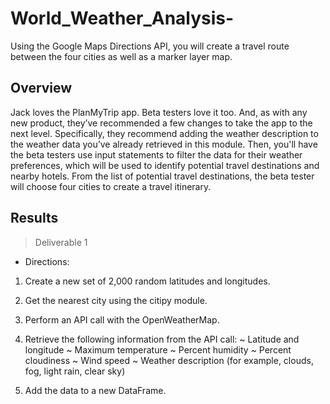 # World_Weather_Analysis-

Using the Google Maps Directions API, you will create a travel route between the four cities as well as a marker layer map.

## Overview

Jack loves the PlanMyTrip app. Beta testers love it too. And, as with any new product, they’ve recommended a few changes to take the app to the next level. Specifically, they recommend adding the weather description to the weather data you’ve already retrieved in this module. Then, you'll have the beta testers use input statements to filter the data for their weather preferences, which will be used to identify potential travel destinations and nearby hotels. From the list of potential travel destinations, the beta tester will choose four cities to create a travel itinerary.

## Results

> Deliverable 1 

* Directions:
1. Create a new set of 2,000 random latitudes and longitudes.
2. Get the nearest city using the citipy module.
3. Perform an API call with the OpenWeatherMap.
4. Retrieve the following information from the API call:
~ Latitude and longitude
~ Maximum temperature
~ Percent humidity
~ Percent cloudiness
~ Wind speed
~ Weather description (for example, clouds, fog, light rain, clear sky)

5. Add the data to a new DataFrame.
